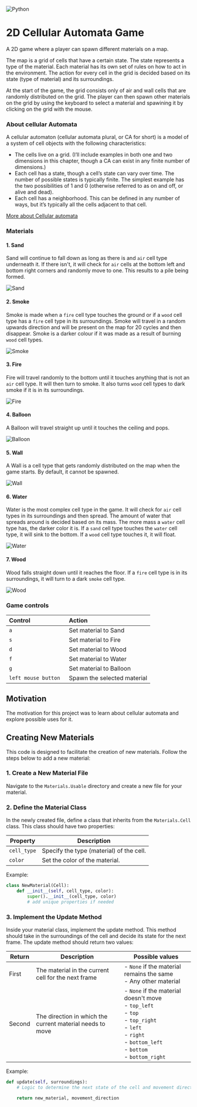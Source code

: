 ![Python](https://img.shields.io/badge/python-3670A0?style=for-the-badge&logo=python&logoColor=ffdd54)

# 2D Cellular Automata Game

A 2D game where a player can spawn different materials on a map.

The map is a grid of cells that have a certain state. The state represents a type of the material. Each material has its own set of rules on how to act in the environment. The action for every cell in the grid is decided based on its state (type of material) and its surroundings. 

At the start of the game, the grid consists only of air and wall cells that are randomly distributed on the grid. The player can then spawn other materials on the grid by using the keyboard to select a material and spawining it by clicking on the grid with the mouse.

### About cellular Automata

A cellular automaton (cellular automata plural, or CA for short) is a model of a system of cell objects with the following characteristics:

 - The cells live on a grid. (I’ll include examples in both one and two dimensions in this chapter, though a CA can exist in any finite number of dimensions.)
 - Each cell has a state, though a cell’s state can vary over time. The number of possible states is typically finite. The simplest example has the two possibilities of 1 and 0 (otherwise referred to as on and off, or alive and dead).
 - Each cell has a neighborhood. This can be defined in any number of ways, but it’s typically all the cells adjacent to that cell.

[More about Cellular automata](https://natureofcode.com/cellular-automata/#what-is-a-cellular-automaton)

### Materials
####  1. Sand
Sand will continue to fall down as long as there is and `air` cell type underneath it. If there isn't, it will check for `air` cells at the bottom left and bottom right corners and randomly move to one. This results to a pile being formed.

![Sand](https://github.com/StebihN/2dCellularAutomataGame/assets/121977112/af0d56b9-1f2b-41b8-8313-2892c58b30e4)

#### 2. Smoke
Smoke is made when a `fire` cell type touches the ground or if a `wood` cell type has a `fire` cell type in its surroundings. Smoke will travel in a random upwards direction and will be present on the map for 20 cycles and then disappear. Smoke is a darker colour if it was made as a result of burning `wood` cell types.

![Smoke](https://github.com/StebihN/2dCellularAutomataGame/assets/121977112/49142c74-7a21-40dc-b03a-a4f887a063a4)

#### 3. Fire
Fire will travel randomly to the bottom until it touches anything that is not an `air` cell type. It will then turn to smoke. It also turns `wood` cell types to dark smoke if it is in its surroundings.

![Fire](https://github.com/StebihN/2dCellularAutomataGame/assets/121977112/2868730e-ed17-4b46-b4b7-ad5512987b7b)

#### 4. Balloon
A Balloon will travel straight up until it touches the ceiling and pops.

![Balloon](https://github.com/StebihN/2dCellularAutomataGame/assets/121977112/a00d3e2c-17cf-4302-9ec8-c080f501fd90)

#### 5. Wall
A Wall is a cell type that gets randomly distributed on the map when the game starts. By default, it cannot be spawned.

![Wall](https://github.com/StebihN/2dCellularAutomataGame/assets/121977112/61977ec6-43eb-4206-9100-7fbb75ac0550)

#### 6. Water
Water is the most complex cell type in the game. It will check for `air` cell types in its surroundings and then spread. The amount of water that spreads around is decided based on its mass. The more mass a `water` cell type has, the darker color it is. If a `sand` cell type touches the `water` cell type, it will sink to the bottom. If a `wood` cell type touches it, it will float. 

![Water](https://github.com/StebihN/2dCellularAutomataGame/assets/121977112/134b7c45-72f4-4165-b156-0f33ff058a36)

#### 7. Wood
Wood falls straight down until it reaches the floor. If a `fire` cell type is in its surroundings, it will turn to a dark `smoke` cell type.

![Wood](https://github.com/StebihN/2dCellularAutomataGame/assets/121977112/b642d34a-e33d-456a-bd88-c49bcbfd5f6b)

### Game controls

| Control               | Action                       |
| :-------------------- | :--------------------------- |
| `a`                   |  Set material to Sand        |
| `s `                  |  Set material to Fire        |
| `d `                  |  Set material to Wood        |
| `f `                  |  Set material to Water       |
| `g `                  |  Set material to Balloon     |
| `left mouse button `  |  Spawn the selected material |

## Motivation

The motivation for this project was to learn about cellular automata and explore possible uses for it.


## Creating New Materials

This code is designed to facilitate the creation of new materials. Follow the steps below to add a new material:

### 1. Create a New Material File

Navigate to the `Materials.Usable` directory and create a new file for your material.

### 2. Define the Material Class

In the newly created file, define a class that inherits from the `Materials.Cell` class. This class should have two properties:

| Property    | Description                              |
|-------------|----------------------------------------- |
| `cell_type` | Specify the type (material) of the cell. |
| `color`     | Set the color of the material.           |

Example:
```python
class NewMaterial(Cell):
    def __init__(self, cell_type, color):
        super().__init__(cell_type, color)
        # add unique properties if needed
```

### 3. Implement the Update Method
Inside your material class, implement the update method. This method should take in the surroundings of the cell and decide its state for the next frame. The update method should return two values:


| Return    | Description                                               | Possible values                                                                                                                                                 |
|-----------|---------------------------------------------------------- |---------------------------------------------------------------------------------------------------------------------------------------------------------------- |
| First     | The material in the current cell for the next frame       | - `None` if the material remains the same<br>- Any other material                                                                                               |
| Second    | The direction in which the current material needs to move | - `None` if the material doesn't move <br>- `top_left`<br>- `top`<br>- `top_right`<br>- `left`<br>- `right`<br>- `bottom_left`<br>- `bottom`<br>- `bottom_right`|

Example:
```python
def update(self, surroundings):
    # Logic to determine the next state of the cell and movement direction

    return new_material, movement_direction
```
